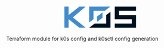 <p align="center">
  <br/>
  <a href="https://k0sproject.io"><img src="./docs/assets/k0s.svg" width="200px"></a>
</p>

Terraform module for k0s config and k0sctl config generation
